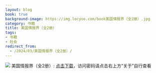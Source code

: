 ```yaml
---
layout: blog
book: true
background-image: https://img.locyoo.com/book美国情报界（全2册）.jpg
category: 书籍
title: 美国情报界（全2册）
tags:
- 书籍
- 社会
redirect_from:
  - /2024/03/美国情报界（全2册）/
---
```

![](https://img.locyoo.com/book美国情报界（全2册）.jpg)
美国情报界（全2册）: <a name = "ref1" href="https://url18.ctfile.com/f/50983618-1063935572-7c972e?p=3619">点击下载</a>，访问密码请点击右上方“关于”自行查看